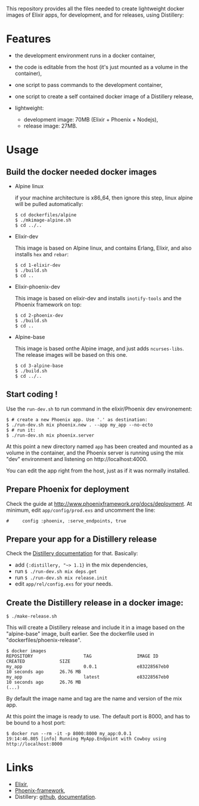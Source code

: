 This repository provides all the files needed to create lightweight docker
images of Elixir apps, for development, and for releases, using Distillery:

# Features

- the development environment runs in a docker container,
- the code is editable from the host (it's just mounted as a volume in the
  container),
- one script to pass commands to the development container,
- one script to create a self contained docker image of a Distillery release,
- lightweight:

    - development image: 70MB (Elixir + Phoenix + Nodejs),
    - release image: 27MB.

# Usage

## Build the docker needed docker images

- Alpine linux

    if your machine architecture is x86_64, then ignore this step, linux alpine will
    be pulled automatically:

    ```
    $ cd dockerfiles/alpine
    $ ./mkimage-alpine.sh
    $ cd ../..
    ```

- Elixir-dev

    This image is based on Alpine linux, and contains Erlang, Elixir,
    and also installs `hex` and `rebar`:

    ```
    $ cd 1-elixir-dev
    $ ./build.sh
    $ cd ..
    ```

- Elixir-phoenix-dev

    This image is based on elixir-dev and installs `inotify-tools` and the
    Phoenix framework on top:

    ```
    $ cd 2-phoenix-dev
    $ ./build.sh
    $ cd ..
    ```

- Alpine-base

    This image is based onthe Alpine image, and just adds `ncurses-libs`.
    The release images will be based on this one.

    ```
    $ cd 3-alpine-base
    $ ./build.sh
    $ cd ../..
    ```

## Start coding !

Use the `run-dev.sh` to run command in the elixir/Phoenix dev environement:

```
$ # create a new Phoenix app. Use '.' as destination:
$ ./run-dev.sh mix phoenix.new . --app my_app --no-ecto
$ # run it:
$ ./run-dev.sh mix phoenix.server
```

At this point a new directory named `app` has been created and mounted as
a volume in the container, and the Phoenix server is running using the mix
"dev" environment and listening on http://localhost:4000.

You can edit the app right from the host, just as if it was normally
installed.

## Prepare Phoenix for deployment

Check the guide at http://www.phoenixframework.org/docs/deployment.
At minimum, edit `app/config/prod.exs` and uncomment the line:

```
#     config :phoenix, :serve_endpoints, true
```

## Prepare your app for a Distillery release

Check the [Distillery documentation](https://hexdocs.pm/distillery) for that.
Basically:

- add `{:distillery, "~> 1.1}` in the mix dependencies,
- run `$ ./run-dev.sh mix deps.get`
- run `$ ./run-dev.sh mix release.init`
- edit `app/rel/config.exs` for your needs.

## Create the Distillery release in a docker image:

```
$ ./make-release.sh
```

This will create a Distillery release and include it in a image based on
the "alpine-base" image,  built earlier.
See the dockerfile used in "dockerfiles/phoenix-release".

```
$ docker images
REPOSITORY                   TAG                 IMAGE ID            CREATED             SIZE
my_app                       0.0.1               e83228567eb0        10 seconds ago      26.76 MB
my_app                       latest              e83228567eb0        10 seconds ago      26.76 MB
(...)

```

By default the image name and tag are the name and version of the mix app.

At this point the image is ready to use. The default port is 8000, and has
to be bound to a host port:

```
$ docker run --rm -it -p 8000:8000 my_app:0.0.1
19:14:46.805 [info] Running MyApp.Endpoint with Cowboy using http://localhost:8000
```

# Links

- [Elixir](http://elixir-lang.org/),
- [Phoenix-framework](http://www.phoenixframework.org/),
- Distillery: [github](https://github.com/bitwalker/distillery), [documentation](https://hexdocs.pm/distillery).
